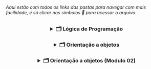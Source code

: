 <h6 align="left"> Aqui estão com todos os links das pastas para navegar com mais facilidade, é só clicar nos simbolos 📂  para acessar o arquivo. </h4>

<h3 align="center">
<details>
<summary> 🗂️ Lógica de Programação </summary> <br>
<h5 align=left>
<a href="https://github.com/gladsonsimoes/ExerciciosDeExemplo_Java/tree/main/logica_de_programacao/variaveis_e_constantes/"> 📂 </a> 01. Variaveis e constantes <br> <br>
    <a href="/">  📂 </a>  02. Operadores <br><br>
    <a href="/">  📂 </a>  03. Estrutura De Decisao <br><br>
    <a href="/">  📂 </a>  04. Iteracao <br><br>
    <a href="/">  📂 </a>  05. Vetores <br><br>
    <a href="/">  📂 </a>  06. Metodos <br><br>
    <a href="/">  📂 </a>  07. programacao orientada a objetos <br><br>
    <a href="/">  📂 </a>  08. leitura e escrita de dados em arquivos <br><br>
    <a href="/">  📂 </a>  09. Algoritmos avançado<br><br>
</details>
    
<h3 align="center">
<details>
<summary> 🗂️ Orientação a objetos </summary>
 <h4 align=left>
   <details>
    <summary> 📁 Parte 1 </summary> <br>    
       <h5>
        <a href="/">  📂 </a> 01 - Criando atributos de objetos <br><br>
         <a href="/"> 📂 </a> 02 - Composição Objetos <br><br>
         <a href="/"> 📂 </a> 03 - Valores Padrão <br><br>
         <a href="/"> 📂 </a> 04 - array <br><br>
        </h5>
      </h4>
    
 <h4 align="left">
   <details>
     <summary>📁 Parte 2 </summary> <br>
     <h5>
     <a href="/"> 📂 </a> 05 - o objeto This <br><br>
     <a href="/"> 📂 </a> 06 - Teste Construtor(Construtores) <br><br>
     <a href="/"> 📂 </a> 07 - Encapsulamento <br><br>
     <a href="/"> 📂 </a> 08 - modificador_de_acesso_default <br><br>
     <a href="/"> 📂 </a> 09 - modificadores_static_e_final <br><br>
     <a href="/"> 📂 </a> 10 - desafio_objeto_this_e_construtores <br><br>
     <a href="/"> 📂 </a> 11 - desafio_static_e_final (5_11)<br><br>
     <a href="/"> 📂 </a> 12 - enumeracoes (5_12) <br><br>
     <a href="/"> 📂 </a> 13 - desafio_pacotes_e_enumeracoes (5_13) <br><br>
     <a href="/"> 📂 </a> 14 - heranca_e_modificador_protected (5_14) <br><br>
     <a href="/"> 📂 </a> 15 - sobreposicao (5_16) <br><br>
     <a href="/"> 📂 </a> 16 - desafio heranca e sobreposicao (5_17) <br><br>
     <a href="/"> 📂 </a> 17 - sobrecarga (5_18)<br><br>
     <a href="/"> 📂 </a> 18 - exercicio_sobrecarga (5_19)<br><br>
     <a href="/"> 📂 </a> 19 - polimorfismo - cast de objeto (5_20)<br><br>
     <a href="/"> 📂 </a> 20 - Classes Abstratas (5_21)<br><br>
     <a href="/"> 📂 </a> 21 - desafio_polimorfismo_e_classes_abstrata (5_22)<br><br>
     <a href="/"> 📂 </a> 22 - interfaces (5_23)<br><br>
     <a href="/"> 📂 </a> 23 - exercicio_interface_e_polimorfismo (5_24) <br><br> 
   </h5>
  </h4>
    
<h4 align="left">
 <details>
  <summary> 📁 Tópicos avançados </summary> <br>
    <a href="/"> 📂 </a> 24 - classe java lang math (6_2) <br><br> 
    <a href="/"> 📂 </a> 25 - Desafio classe java lang math (6_3)<br><br> 
    <a href="/"> 📂 </a> 26 - tratando e lancando_excecoes (6_4)<br><br> 
    <a href="/"> 📂 </a> 27 - desafio excecoes (6_5)<br><br> 
    <a href="/"> 📂 </a> 28 - Classes StringBuffer e StringBuilder (6_6)<br><br> 
    <a href="/"> 📂 </a> 29 - trabalhando com datas (6_7)<br><br> 
    <a href="/"> 📂 </a> 30 - desafio datas (6_8)<br><br> 
    <a href="/"> 📂 </a> 31 - trabalhando com numeros (6_9)<br><br> 
    <a href="/"> 📂 </a> 32 - desafio numeros (6_10)<br><br> 
    <a href="/"> 📂 </a> 33 - collections framework (6_11)<br><br> 
    <a href="/"> 📂 </a> 34 - metodos equals e hashCode (6_12)<br><br> 
    <a href="/"> 📂 </a> 35 - desafio collections (6_13)<br><br> 
    <a href="/"> 📂 </a> 36 - ordenando objetos (6_18)<br><br> 
  </h4>
       
<h4 align="left">
<details>
  <summary> 📁 Mais detalhes e frameworks </summary> <br>
    <a href="/"> 📂 </a> 37 - metodos_da_classe_string (7_1)<br><br>
    <a href="/"> 📂 </a> 38 - joptionpane (7_2) <br><br>
    </details>
<h4 align="left">
<details>
  <summary> 📁 Serializacao </summary> <br> 
    <a href=""> 📂 </a> 39 - salvando e lendo objetos em arquivo (9_1) <br><br>
    <a href=""> 📂 </a> 40 - enviando objetos na rede (9_2) <br><br>
    </details>
<h4 align="left">
 <details>
   <summary> 📁 Novidades do java 7 </summary><br>    
    <a href=""> 📂 </a> 41 - separador de digitos em literais numericos (10_1) <br><br>
    <a href=""> 📂 </a> 42 - Switch case com String (10_2)<br><br>
    <a href=""> 📂 </a> 43 - Diamond (10_3) <br><br>
    <a href=""> 📂 </a> 44 - try with resources e multi catch (10_4) <br><br>
  </details>
</details>

<h3 align="center">
<details>
    <summary> 🗂️ Orientação a objetos (Modulo 02) </summary>
    <h4 align="left">
      <details>
        <summary> 📁 Novidades do Java 8 </summary> <br>    
        <a href=""> 📂 </a> 47 - introducao_ao_lambda (11_1) <br><br>
        <a href=""> 📂 </a> 48 - referencia_a_metodos (11_2)<br><br>
        <a href=""> 📂 </a> 49 - Interfaces Funcionais (11-3)<br><br>
        <a href=""> 📂 </a> 50 - Introdução ao Stream (11-4)<br><br>
        <a href=""> 📂 </a> 51 - Api de Data (11-8)<br><br>
      </h4>
     </details>

</details>
    
    
    


